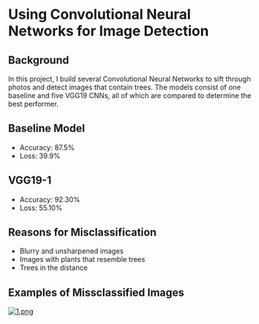 # Using Convolutional Neural Networks for Image Detection

## Background
In this project, I build several Convolutional Neural Networks to sift through photos and detect images that contain trees. The models consist of one baseline and five VGG19 CNNs, all of which are compared to determine the best performer.

## Baseline Model
- Accuracy: 87.5% 
- Loss: 39.9%

## VGG19-1
- Accuracy: 92.30% 
- Loss: 55.10%

## Reasons for Misclassification 
- Blurry and unsharpened images 
- Images with plants that resemble trees
- Trees in the distance

## Examples of Missclassified Images
[![1.png](https://i.postimg.cc/XvhM1Q2B/1.png)](https://postimg.cc/yJFrkXC7)


